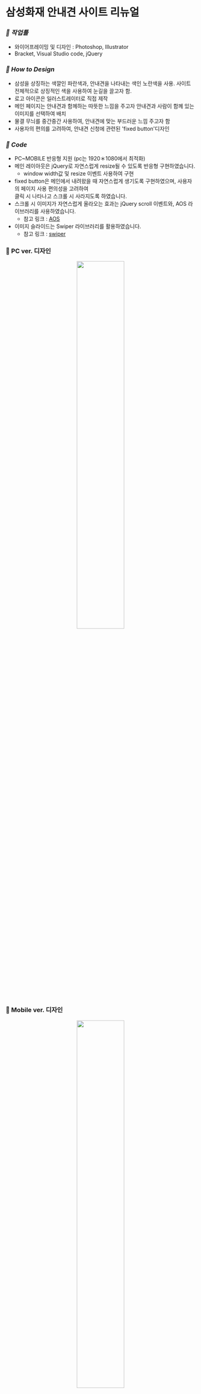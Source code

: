 # 삼성화재 안내견 사이트 리뉴얼  
### *💛 작업툴*
- 와이어프레이밍 및 디자인 : Photoshop, Illustrator
- Bracket, Visual Studio code, jQuery

### *💛 How to Design*
 - 삼성을 상징하는 색깔인 파란색과, 안내견을 나타내는 색인 노란색을 사용. 
   사이트 전체적으로 상징적인 색을 사용하여 눈길을 끌고자 함.
 - 로고 아이콘은 일러스트레이터로 직접 제작
 - 메인 페이지는 안내견과 함께하는 따뜻한 느낌을 주고자 안내견과 사람이 함께 있는 
   이미지를 선택하여 배치
 - 물결 무늬를 중간중간 사용하여, 안내견에 맞는 부드러운 느낌 주고자 함
- 사용자의 편의를 고려하여, 안내견 신청에 관련된 'fixed button'디자인           

  
### *💛 Code*

- PC~MOBILE 반응형 지원 (pc는 1920＊1080에서 최적화)
- 메인 레이아웃은 jQuery로 자연스럽게 resize될 수 있도록 반응형 구현하였습니다.
    + window width값 및 resize 이벤트 사용하여 구현
- fixed button은 메인에서 내려왔을 때 자연스럽게 생기도록 구현하였으며, 사용자의 페이지 사용 편의성을 고려하여   
클릭 시 나타나고 스크롤 시 사라지도록 하였습니다.
- 스크롤 시 이미지가 자연스럽게 올라오는 효과는 jQuery scroll 이벤트와, AOS 라이브러리를 사용하였습니다.
    - 참고 링크 : [AOS](https://michalsnik.github.io/aos/)
- 이미지 슬라이드는 Swiper 라이브러리를 활용하였습니다.
    - 참고 링크 : [swiper](https://swiperjs.com/demos)



### 💛 PC ver. 디자인
<p align="center"><img src="https://user-images.githubusercontent.com/75009488/111438135-4087c700-8747-11eb-877a-f60992004f31.jpg" width="50%" height="50%"/></p>          
        
        
### 💛 Mobile ver. 디자인
<p align="center"><img src="https://user-images.githubusercontent.com/75009488/111438180-49789880-8747-11eb-8e52-de87c5b813f2.jpg" width="50%" height="50%"/></p>
